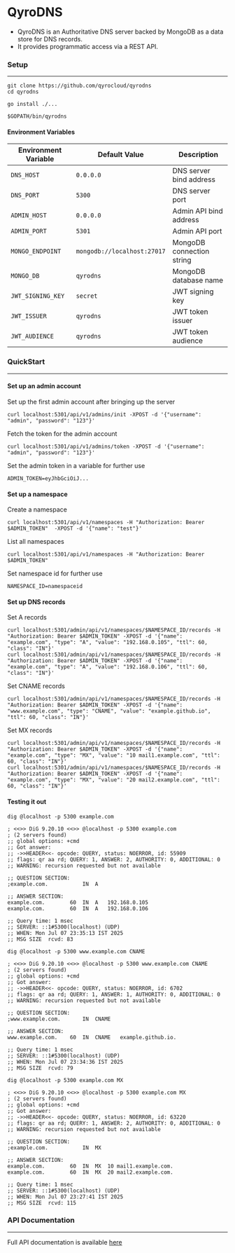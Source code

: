 QyroDNS
=================

- QyroDNS is an Authoritative DNS server backed by MongoDB as a data store for DNS records.
- It provides programmatic access via a REST API.

### Setup

-------------

```shell
git clone https://github.com/qyrocloud/qyrodns
cd qyrodns
```

```shell
go install ./...
```

```shell
$GOPATH/bin/qyrodns
```

#### Environment Variables

| Environment Variable | Default Value               | Description               |
|----------------------|-----------------------------|---------------------------|
| `DNS_HOST`           | `0.0.0.0`                   | DNS server bind address   |
| `DNS_PORT`           | `5300`                      | DNS server port           |
| `ADMIN_HOST`         | `0.0.0.0`                   | Admin API bind address    |
| `ADMIN_PORT`         | `5301`                      | Admin API port            |
| `MONGO_ENDPOINT`     | `mongodb://localhost:27017` | MongoDB connection string |
| `MONGO_DB`           | `qyrodns`                   | MongoDB database name     |
| `JWT_SIGNING_KEY`    | `secret`                    | JWT signing key           |
| `JWT_ISSUER`         | `qyrodns`                   | JWT token issuer          |
| `JWT_AUDIENCE`       | `qyrodns`                   | JWT token audience        |

### QuickStart

---------------

#### Set up an admin account

Set up the first admin account after bringing up the server

```shell
curl localhost:5301/api/v1/admins/init -XPOST -d '{"username": "admin", "password": "123"}'
```

Fetch the token for the admin account

```shell
curl localhost:5301/api/v1/admins/token -XPOST -d '{"username": "admin", "password": "123"}'
```

Set the admin token in a variable for further use

```shell
ADMIN_TOKEN=eyJhbGciOiJ...
```

#### Set up a namespace

Create a namespace

```shell
curl localhost:5301/api/v1/namespaces -H "Authorization: Bearer $ADMIN_TOKEN"  -XPOST -d '{"name": "test"}'
```

List all namespaces

```shell
curl localhost:5301/api/v1/namespaces -H "Authorization: Bearer $ADMIN_TOKEN"
```

Set namespace id for further use

```shell
NAMESPACE_ID=namespaceid 
```

#### Set up DNS records

Set A records

```shell
curl localhost:5301/admin/api/v1/namespaces/$NAMESPACE_ID/records -H "Authorization: Bearer $ADMIN_TOKEN" -XPOST -d '{"name": "example.com", "type": "A", "value": "192.168.0.105", "ttl": 60, "class": "IN"}'
curl localhost:5301/admin/api/v1/namespaces/$NAMESPACE_ID/records -H "Authorization: Bearer $ADMIN_TOKEN" -XPOST -d '{"name": "example.com", "type": "A", "value": "192.168.0.106", "ttl": 60, "class": "IN"}'
```

Set CNAME records

```shell
curl localhost:5301/admin/api/v1/namespaces/$NAMESPACE_ID/records -H "Authorization: Bearer $ADMIN_TOKEN" -XPOST -d '{"name": "www.example.com", "type": "CNAME", "value": "example.github.io", "ttl": 60, "class": "IN"}'
```

Set MX records

```shell
curl localhost:5301/admin/api/v1/namespaces/$NAMESPACE_ID/records -H "Authorization: Bearer $ADMIN_TOKEN" -XPOST -d '{"name": "example.com", "type": "MX", "value": "10 mail1.example.com", "ttl": 60, "class": "IN"}'
curl localhost:5301/admin/api/v1/namespaces/$NAMESPACE_ID/records -H "Authorization: Bearer $ADMIN_TOKEN" -XPOST -d '{"name": "example.com", "type": "MX", "value": "20 mail2.example.com", "ttl": 60, "class": "IN"}'
```

#### Testing it out

```shell
dig @localhost -p 5300 example.com

; <<>> DiG 9.20.10 <<>> @localhost -p 5300 example.com
; (2 servers found)
;; global options: +cmd
;; Got answer:
;; ->>HEADER<<- opcode: QUERY, status: NOERROR, id: 55909
;; flags: qr aa rd; QUERY: 1, ANSWER: 2, AUTHORITY: 0, ADDITIONAL: 0
;; WARNING: recursion requested but not available

;; QUESTION SECTION:
;example.com.			IN	A

;; ANSWER SECTION:
example.com.		60	IN	A	192.168.0.105
example.com.		60	IN	A	192.168.0.106

;; Query time: 1 msec
;; SERVER: ::1#5300(localhost) (UDP)
;; WHEN: Mon Jul 07 23:35:13 IST 2025
;; MSG SIZE  rcvd: 83
```

```shell
dig @localhost -p 5300 www.example.com CNAME

; <<>> DiG 9.20.10 <<>> @localhost -p 5300 www.example.com CNAME
; (2 servers found)
;; global options: +cmd
;; Got answer:
;; ->>HEADER<<- opcode: QUERY, status: NOERROR, id: 6702
;; flags: qr aa rd; QUERY: 1, ANSWER: 1, AUTHORITY: 0, ADDITIONAL: 0
;; WARNING: recursion requested but not available

;; QUESTION SECTION:
;www.example.com.		IN	CNAME

;; ANSWER SECTION:
www.example.com.	60	IN	CNAME	example.github.io.

;; Query time: 1 msec
;; SERVER: ::1#5300(localhost) (UDP)
;; WHEN: Mon Jul 07 23:34:36 IST 2025
;; MSG SIZE  rcvd: 79
```

```shell
dig @localhost -p 5300 example.com MX

; <<>> DiG 9.20.10 <<>> @localhost -p 5300 example.com MX
; (2 servers found)
;; global options: +cmd
;; Got answer:
;; ->>HEADER<<- opcode: QUERY, status: NOERROR, id: 63220
;; flags: qr aa rd; QUERY: 1, ANSWER: 2, AUTHORITY: 0, ADDITIONAL: 0
;; WARNING: recursion requested but not available

;; QUESTION SECTION:
;example.com.			IN	MX

;; ANSWER SECTION:
example.com.		60	IN	MX	10 mail1.example.com.
example.com.		60	IN	MX	20 mail2.example.com.

;; Query time: 1 msec
;; SERVER: ::1#5300(localhost) (UDP)
;; WHEN: Mon Jul 07 23:27:41 IST 2025
;; MSG SIZE  rcvd: 115
```

### API Documentation

-------------------

Full API documentation is available [here](docs/api.md)